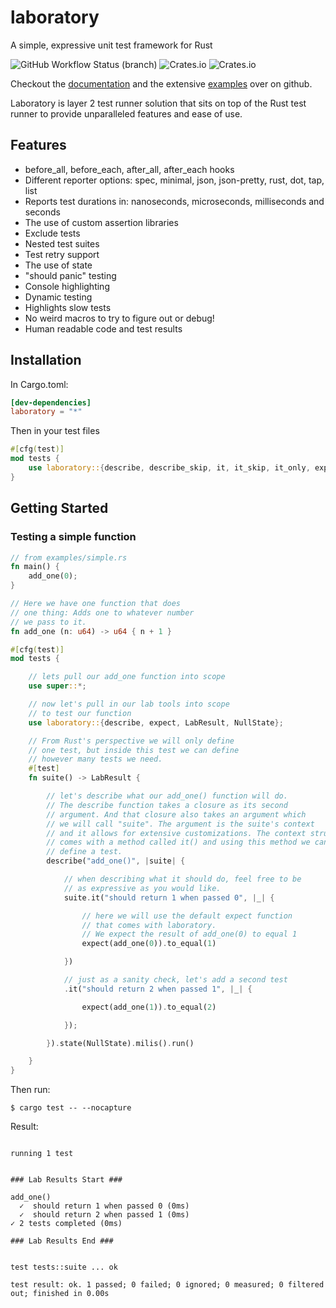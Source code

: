 # laboratory
A simple, expressive unit test framework for Rust



![GitHub Workflow Status (branch)](https://img.shields.io/github/workflow/status/enokson/laboratory/build/master?style=for-the-badge)
![Crates.io](https://img.shields.io/crates/v/laboratory?style=for-the-badge)
![Crates.io](https://img.shields.io/crates/l/laboratory?style=for-the-badge)

Checkout the [documentation](https://enokson.github.io/laboratory/) and the extensive [examples](https://github.com/enokson/laboratory/tree/master/examples) over on github.

Laboratory is layer 2 test runner solution that sits on top of the Rust test runner to provide unparalleled features and ease of use.

## Features
* before_all, before_each, after_all, after_each hooks  
* Different reporter options: spec, minimal, json, json-pretty, rust, dot, tap, list
* Reports test durations in: nanoseconds, microseconds, milliseconds and seconds  
* The use of custom assertion libraries  
* Exclude tests  
* Nested test suites  
* Test retry support
* The use of state  
* "should panic" testing
* Console highlighting
* Dynamic testing
* Highlights slow tests
* No weird macros to try to figure out or debug!
* Human readable code and test results

## Installation
In Cargo.toml:
```toml
[dev-dependencies]
laboratory = "*"
```
Then in your test files
```rust
#[cfg(test)]
mod tests {
    use laboratory::{describe, describe_skip, it, it_skip, it_only, expect};
}
```

## Getting Started
### Testing a simple function
```rust
// from examples/simple.rs
fn main() {
    add_one(0);
}

// Here we have one function that does
// one thing: Adds one to whatever number
// we pass to it.
fn add_one (n: u64) -> u64 { n + 1 }

#[cfg(test)]
mod tests {

    // lets pull our add_one function into scope
    use super::*;

    // now let's pull in our lab tools into scope
    // to test our function
    use laboratory::{describe, expect, LabResult, NullState};

    // From Rust's perspective we will only define
    // one test, but inside this test we can define
    // however many tests we need.
    #[test]
    fn suite() -> LabResult {

        // let's describe what our add_one() function will do.
        // The describe function takes a closure as its second
        // argument. And that closure also takes an argument which
        // we will call "suite". The argument is the suite's context
        // and it allows for extensive customizations. The context struct
        // comes with a method called it() and using this method we can
        // define a test.
        describe("add_one()", |suite| {

            // when describing what it should do, feel free to be
            // as expressive as you would like.
            suite.it("should return 1 when passed 0", |_| {

                // here we will use the default expect function
                // that comes with laboratory.
                // We expect the result of add_one(0) to equal 1
                expect(add_one(0)).to_equal(1)

            })

            // just as a sanity check, let's add a second test
            .it("should return 2 when passed 1", |_| {

                expect(add_one(1)).to_equal(2)

            });

        }).state(NullState).milis().run()

    }
}
```

Then run: 
```shell script
$ cargo test -- --nocapture
```

Result:  
```

running 1 test


### Lab Results Start ###

add_one()
  ✓  should return 1 when passed 0 (0ms)
  ✓  should return 2 when passed 1 (0ms)
✓ 2 tests completed (0ms)

### Lab Results End ###


test tests::suite ... ok

test result: ok. 1 passed; 0 failed; 0 ignored; 0 measured; 0 filtered out; finished in 0.00s


```
